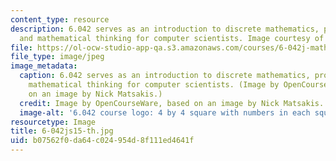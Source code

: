 ```yaml
---
content_type: resource
description: 6.042 serves as an introduction to discrete mathematics, probability,
  and mathematical thinking for computer scientists. Image courtesy of Nick Matsakis.
file: https://ol-ocw-studio-app-qa.s3.amazonaws.com/courses/6-042j-mathematics-for-computer-science-spring-2015/b07562f0da64c024954d8f111ed4641f_6-042js15-th.jpg
file_type: image/jpeg
image_metadata:
  caption: 6.042 serves as an introduction to discrete mathematics, probability, and
    mathematical thinking for computer scientists. (Image by OpenCourseWare, based
    on an image by Nick Matsakis.)
  credit: Image by OpenCourseWare, based on an image by Nick Matsakis.
  image-alt: '6.042 course logo: 4 by 4 square with numbers in each square.'
resourcetype: Image
title: 6-042js15-th.jpg
uid: b07562f0-da64-c024-954d-8f111ed4641f
---
```


